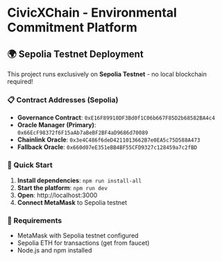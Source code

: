 # CivicXChain - Environmental Commitment Platform

## 🌍 Sepolia Testnet Deployment

This project runs exclusively on **Sepolia Testnet** - no local blockchain required!

### 📋 Contract Addresses (Sepolia)
- **Governance Contract**: `0xE16F89910DF3Bd0f1C06b667F85D2b68582BA4c4`
- **Oracle Manager (Primary)**: `0x66EcF98372f6F15aAb7aBeBF2BF4aD9686d70089`
- **Chainlink Oracle**: `0x3e4C486f6deD4211013662B7e0EA5c75D588A473`
- **Fallback Oracle**: `0x660d07eE351eBB4BF55CFD9327c128459a7c2fBD`

### 🚀 Quick Start
1. **Install dependencies**: `npm run install-all`
2. **Start the platform**: `npm run dev`
3. **Open**: http://localhost:3000
4. **Connect MetaMask** to Sepolia testnet

### 🔧 Requirements
- MetaMask with Sepolia testnet configured
- Sepolia ETH for transactions (get from faucet)
- Node.js and npm installed

